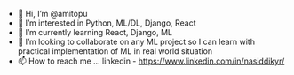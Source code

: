 - 👋 Hi, I’m @amitopu
- 👀 I’m interested in Python, ML/DL, Django, React
- 🌱 I’m currently learning React, Django, ML
- 💞️ I’m looking to collaborate on any ML project so I can learn with practical implementation of ML in real world situation
- 📫 How to reach me ...
      linkedin - https://www.linkedin.com/in/nasiddikyr/

<!---
amitopu/amitopu is a ✨ special ✨ repository because its `README.md` (this file) appears on your GitHub profile.
You can click the Preview link to take a look at your changes.
--->
